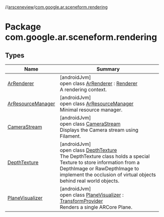 //[arsceneview](../../index.md)/[com.google.ar.sceneform.rendering](index.md)

# Package com.google.ar.sceneform.rendering

## Types

| Name | Summary |
|---|---|
| [ArRenderer](-ar-renderer/index.md) | [androidJvm]<br>open class [ArRenderer](-ar-renderer/index.md) : [Renderer](../../../arsceneview/com.google.ar.sceneform.rendering/-renderer/index.md)<br>A rendering context. |
| [ArResourceManager](-ar-resource-manager/index.md) | [androidJvm]<br>open class [ArResourceManager](-ar-resource-manager/index.md)<br>Minimal resource manager. |
| [CameraStream](-camera-stream/index.md) | [androidJvm]<br>open class [CameraStream](-camera-stream/index.md)<br>Displays the Camera stream using Filament. |
| [DepthTexture](-depth-texture/index.md) | [androidJvm]<br>open class [DepthTexture](-depth-texture/index.md)<br>    The DepthTexture class holds a special Texture to store     information from a DepthImage or RawDepthImage to implement the occlusion of     virtual objects behind real world objects. |
| [PlaneVisualizer](-plane-visualizer/index.md) | [androidJvm]<br>open class [PlaneVisualizer](-plane-visualizer/index.md) : [TransformProvider](../../../sceneview/sceneview/com.google.ar.sceneform.common/-transform-provider/index.md)<br>Renders a single ARCore Plane. |
